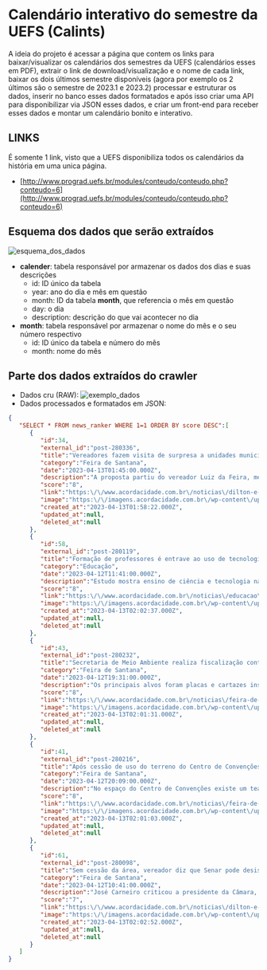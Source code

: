 # Calendário interativo do semestre da UEFS (Calints)
A ideia do projeto é acessar a página que contem os links para baixar/visualizar os calendários dos semestres da UEFS (calendários esses em PDF), extrair o link de download/visualização e o nome de cada link, baixar os dois últimos semestre disponíveis (agora por exemplo os 2 últimos são o semestre de 2023.1 e 2023.2) processar e estruturar os dados, inserir no banco esses dados formatados e após isso criar uma API para disponibilizar via JSON esses dados, e criar um front-end para receber esses dados e montar um calendário bonito e interativo.

## LINKS
É somente 1 link, visto que a UEFS disponibiliza todos os calendários da história em uma unica página.
- [http://www.prograd.uefs.br/modules/conteudo/conteudo.php?conteudo=6](http://www.prograd.uefs.br/modules/conteudo/conteudo.php?conteudo=6)

## Esquema dos dados que serão extraídos
![esquema_dos_dados](https://github.com/KevinCerqueira/exa844-projeto-final/blob/main/banco_de_dados.png)

 - **calender**: tabela responsável por armazenar os dados dos dias e suas descrições
	 - id: ID único da tabela
	 - year: ano do dia e mês em questão
	 - month: ID da tabela **month**, que referencia o mês em questão
	 - day: o dia
	 - description: descrição do que vai acontecer no dia
 - **month**: tabela responsável por armazenar o nome do mês e o seu número respectivo
	 - id: ID único da tabela e número do mês
	 - month: nome do mês

## Parte dos dados extraídos do crawler
- Dados cru (RAW): ![exemplo_dados](https://github.com/KevinCerqueira/exa844-projeto-final/blob/main/exemplo_dados_extraidos.png)
- Dados processados e formatados em JSON:
```json
{
   "SELECT * FROM news_ranker WHERE 1=1 ORDER BY score DESC":[
      {
         "id":34,
         "external_id":"post-280336",
         "title":"Vereadores fazem visita de surpresa a unidades municipais de saúde e constata denúncias",
         "category":"Feira de Santana",
         "date":"2023-04-13T01:45:00.000Z",
         "description":"A proposta partiu do vereador Luiz da Feira, membro da Comissão de Saúde da Casa, acatada pela presidente do Legislativo,...",
         "score":"8",
         "link":"https:\/\/www.acordacidade.com.br\/noticias\/dilton-e-feito\/vereadores-fazem-visita-de-surpresa-a-unidades-municipais-de-saude-e-constata-denuncias\/",
         "image":"https:\/\/imagens.acordacidade.com.br\/wp-content\/uploads\/2023\/04\/12224445\/visita-a-unidades-de-saude-327x204.jpg",
         "created_at":"2023-04-13T01:58:22.000Z",
         "updated_at":null,
         "deleted_at":null
      },
      {
         "id":58,
         "external_id":"post-280119",
         "title":"Formação de professores é entrave ao uso de tecnologia em sala de aula",
         "category":"Educação",
         "date":"2023-04-12T11:41:00.000Z",
         "description":"Estudo mostra ensino de ciência e tecnologia na educação básica brasileira.",
         "score":"8",
         "link":"https:\/\/www.acordacidade.com.br\/noticias\/educacao\/formacao-de-professores-e-entrave-ao-uso-de-tecnologia-em-sala-de-aula\/",
         "image":"https:\/\/imagens.acordacidade.com.br\/wp-content\/uploads\/2023\/04\/12083929\/home-office-notebook-computador-trabalhao-foto-marcelo-camargo-abr-09_07_2020_teletrabalho-4-327x204.jpg",
         "created_at":"2023-04-13T02:02:37.000Z",
         "updated_at":null,
         "deleted_at":null
      },
      {
         "id":43,
         "external_id":"post-280232",
         "title":"Secretaria de Meio Ambiente realiza fiscalização contra poluição visual",
         "category":"Feira de Santana",
         "date":"2023-04-12T19:31:00.000Z",
         "description":"Os principais alvos foram placas e cartazes instalados ilegalmente.",
         "score":"8",
         "link":"https:\/\/www.acordacidade.com.br\/noticias\/feira-de-santana\/secretaria-de-meio-ambiente-realiza-fiscalizacao-contra-poluicao-visual\/",
         "image":"https:\/\/imagens.acordacidade.com.br\/wp-content\/uploads\/2023\/04\/12162847\/SEMMAM-_-Poluicao-visual-327x204.jpeg",
         "created_at":"2023-04-13T02:01:31.000Z",
         "updated_at":null,
         "deleted_at":null
      },
      {
         "id":41,
         "external_id":"post-280216",
         "title":"Após cessão de uso do terreno do Centro de Convenções, Conder vai limpar e analisar estrutura do equipamento",
         "category":"Feira de Santana",
         "date":"2023-04-12T20:09:00.000Z",
         "description":"No espaço do Centro de Convenções existe um teatro, além de um pavilhão coberto, destinado a receber feiras e exposições....",
         "score":"8",
         "link":"https:\/\/www.acordacidade.com.br\/noticias\/feira-de-santana\/apos-cessao-de-uso-do-terreno-do-centro-de-convencoes-conder-vai-limpar-e-analisar-estrutura-do-equipamento\/",
         "image":"https:\/\/imagens.acordacidade.com.br\/wp-content\/uploads\/2022\/05\/26112049\/centro-de-convencoes-fotoe-ed-santos-acorda-cidade-2.jpg",
         "created_at":"2023-04-13T02:01:03.000Z",
         "updated_at":null,
         "deleted_at":null
      },
      {
         "id":61,
         "external_id":"post-280098",
         "title":"Sem cessão da área, vereador diz que Senar pode desistir de construir escola rural em Feira",
         "category":"Feira de Santana",
         "date":"2023-04-12T10:41:00.000Z",
         "description":"José Carneiro criticou a presidente da Câmara, Eremita Mota, por sugerir uma audiência pública para debater o assunto.",
         "score":"7",
         "link":"https:\/\/www.acordacidade.com.br\/noticias\/dilton-e-feito\/sem-cessao-da-area-vereador-diz-que-senar-pode-desistir-de-construir-escola-rural-em-feira\/",
         "image":"https:\/\/imagens.acordacidade.com.br\/wp-content\/uploads\/2023\/04\/12073921\/Vereador-Ze-Carneiro-Foto-Paulo-Jose-Acorda-Cidade-327x204.jpg",
         "created_at":"2023-04-13T02:02:52.000Z",
         "updated_at":null,
         "deleted_at":null
      }
   ]
}